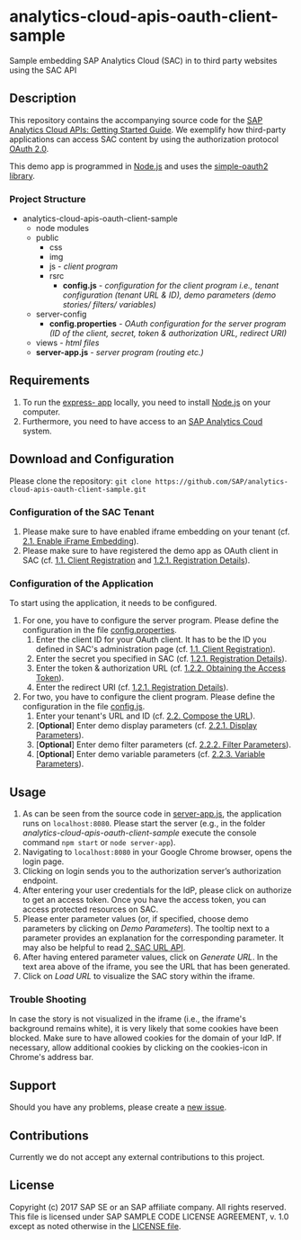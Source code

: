 # analytics-cloud-apis-oauth-client-sample
Sample embedding SAP Analytics Cloud (SAC) in to third party websites using the SAC API

## Description
This repository contains the accompanying source code for the [SAP Analytics Cloud APIs: Getting Started Guide](https://blogs.sap.com/2018/04/20/sap-analytics-cloud-apis-getting-started-guide/). We exemplify how third-party applications can access SAC content by using the authorization protocol [OAuth 2.0](https://oauth.net/2/).

This demo app is programmed in [Node.js](https://nodejs.org/en/download/) and uses the [simple-oauth2 library](https://www.npmjs.com/package/simple-oauth2).
### Project Structure
* analytics-cloud-apis-oauth-client-sample
	* node modules
	* public
		* css
		* img
		* js - *client program*
		* rsrc
			* **config.js** - *configuration for the client program i.e., tenant configuration (tenant URL & ID), demo parameters (demo stories/ filters/ variables)*
	* server-config
		* **config.properties** - *OAuth configuration for the server program (ID of the client, secret, token & authorization URL, redirect URI)*  
	* views - *html files*
	* **server-app.js** - *server program (routing etc.)*

## Requirements
1. To run the [express- app](http://expressjs.com/) locally, you need to install [Node.js](https://nodejs.org/en/download/) on your computer.
2. Furthermore, you need to have access to an [SAP Analytics Coud](https://www.sapanalytics.cloud/) system.

## Download and Configuration
Please clone the repository:
`git clone https://github.com/SAP/analytics-cloud-apis-oauth-client-sample.git`

### Configuration of the SAC Tenant
1. Please make sure to have enabled iframe embedding on your tenant (cf. [2.1. Enable iFrame Embedding](https://blogs.sap.com/2018/04/20/sap-analytics-cloud-apis-getting-started-guide/#iframe_embedding)).
2. Please make sure to have registered the demo app as OAuth client in SAC (cf. [1.1. Client Registration](https://blogs.sap.com/2018/04/20/sap-analytics-cloud-apis-getting-started-guide/#oauth2_config) and [1.2.1. Registration Details](https://blogs.sap.com/2018/04/20/sap-analytics-cloud-apis-getting-started-guide/#3legged_reg)).

### Configuration of the Application
To start using the application, it needs to be configured.
1. For one, you have to configure the server program. Please define the configuration in the file [config.properties](https://github.com/SAP/analytics-cloud-apis-oauth-client-sample/blob/master/server-config/config.properties).
	1. Enter the client ID for your OAuth client. It has to be the ID you defined in SAC's administration page (cf. [1.1. Client Registration](https://blogs.sap.com/2018/04/20/sap-analytics-cloud-apis-getting-started-guide/#oauth2_config)).
	2. Enter the secret you specified in SAC (cf. [1.2.1. Registration Details](https://blogs.sap.com/2018/04/20/sap-analytics-cloud-apis-getting-started-guide/#3legged_reg)).
	3. Enter the token & authorization URL (cf. [1.2.2. Obtaining the Access Token](https://blogs.sap.com/2018/04/20/sap-analytics-cloud-apis-getting-started-guide/#3legged_impl)).
	4. Enter the redirect URI (cf. [1.2.1. Registration Details](https://blogs.sap.com/2018/04/20/sap-analytics-cloud-apis-getting-started-guide/#3legged_reg)).  
2. For two, you have to configure the client program. Please define the configuration in the file [config.js](https://github.com/SAP/analytics-cloud-apis-oauth-client-sample/blob/master/public/rsrc/config.js).
	1. Enter your tenant's URL and ID (cf. [2.2. Compose the URL](https://blogs.sap.com/2018/04/20/sap-analytics-cloud-apis-getting-started-guide/#url_composition)).
	2. [**Optional**] Enter demo display parameters (cf. [2.2.1. Display Parameters](https://blogs.sap.com/2018/04/20/sap-analytics-cloud-apis-getting-started-guide/#display_params)).
	3. [**Optional**] Enter demo filter parameters (cf. [2.2.2. Filter Parameters](https://blogs.sap.com/2018/04/20/sap-analytics-cloud-apis-getting-started-guide/#filter_params)).
	4. [**Optional**] Enter demo variable parameters (cf. [2.2.3. Variable Parameters](https://blogs.sap.com/2018/04/20/sap-analytics-cloud-apis-getting-started-guide/#variable_params)).
 
## Usage
1. As can be seen from the source code in [server-app.js](https://github.com/SAP/analytics-cloud-apis-oauth-client-sample/blob/master/server-app.js), the application runs on `localhost:8080`. Please start the server (e.g., in the folder *analytics-cloud-apis-oauth-client-sample* execute the console command `npm start` or `node server-app`).
2. Navigating to `localhost:8080` in your Google Chrome browser, opens the login page.
3. Clicking on login sends you to the authorization server’s authorization endpoint.
4. After entering your user credentials for the IdP, please click on authorize to get an access token. Once you have the access token, you can access protected resources on SAC.
5. Please enter parameter values (or, if specified, choose demo parameters by clicking on *Demo Parameters*). The tooltip next to a parameter provides an explanation for the corresponding parameter. It may also be helpful to read [2. SAC URL API](https://blogs.sap.com/2018/04/20/sap-analytics-cloud-apis-getting-started-guide/#url_api).
6. After having entered parameter values, click on *Generate URL*. In the text area above of the iframe, you see the URL that has been generated.
7. Click on *Load URL* to visualize the SAC story within the iframe.

### Trouble Shooting
In case the story is not visualized in the iframe (i.e., the iframe's background remains white), it is very likely that some cookies have been blocked. Make sure to have allowed cookies for the domain of your IdP. If necessary, allow additional cookies by clicking on the cookies-icon in Chrome's address bar.

## Support
Should you have any problems, please create a [new issue](https://github.com/SAP/analytics-cloud-apis-oauth-client-sample/issues/new).

## Contributions
Currently we do not accept any external contributions to this project. 

## License
Copyright (c) 2017 SAP SE or an SAP affiliate company. All rights reserved.
This file is licensed under SAP SAMPLE CODE LICENSE AGREEMENT, v. 1.0 except as noted otherwise in the [LICENSE file](https://github.com/SAP/analytics-cloud-apis-oauth-client-sample/blob/master/LICENSE).
